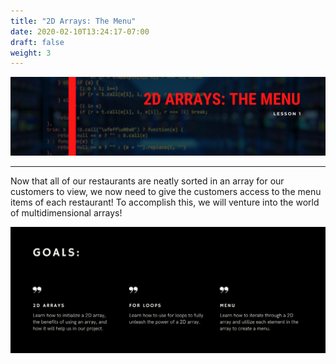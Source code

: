 ```yaml
---
title: "2D Arrays: The Menu"
date: 2020-02-10T13:24:17-07:00
draft: false
weight: 3
---
```


<!--<link rel="stylesheet" href="../../style.css">-->

![image](../img/2dhead.png)
<hr>

Now that all of our restaurants are neatly sorted in an array for our customers to view, we now need to give the customers access to the menu items of each restaurant! To accomplish this, we will venture into the world of multidimensional arrays!

![image](../img/2dgoals.png)
